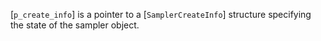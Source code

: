 [`p_create_info`] is a pointer to a [`SamplerCreateInfo`] structure
specifying the state of the sampler object.